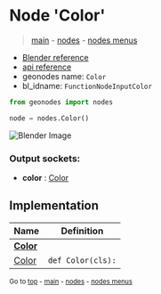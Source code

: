 # Node 'Color'

> [main](../structure.md) - [nodes](nodes.md) - [nodes menus](nodes_menus.md)

- [Blender reference](https://docs.blender.org/manual/en/latest/modeling/geometry_nodes/input/color.html)
- [api reference](https://docs.blender.org/api/current/bpy.types.FunctionNodeInputColor.html)
- geonodes name: `Color`
- bl_idname: `FunctionNodeInputColor`

```python
from geonodes import nodes

node = nodes.Color()
```

![Blender Image](https://docs.blender.org/manual/en/latest/_images/node-types_FunctionNodeInputColor.webp)

### Output sockets:

- **color** : [Color](Color.md)

## Implementation

| Name | Definition |
|------|------------|
| **[Color](Color.md)** |
| [Color](Color.md#Color-classmethod) | `def Color(cls):` |

<sub>Go to [top](#node-Color) - [main](../structure.md) - [nodes](nodes.md) - [nodes menus](nodes_menus.md)</sub>

